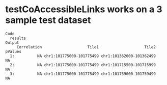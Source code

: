 # testCoAccessibleLinks works on a 3 sample test dataset

    Code
      results
    Output
         Correlation                    Tile1                    Tile2 pValues
      1:          NA chr1:101775000-101775499 chr1:101362000-101362499      NA
      2:          NA chr1:101775000-101775499 chr1:101715500-101715999      NA
      3:          NA chr1:101775000-101775499 chr1:101759000-101759499      NA

